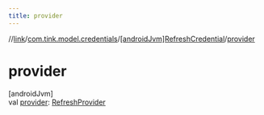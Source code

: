 ```yaml
---
title: provider
---
```

//[link](../../../index.html)/[com.tink.model.credentials](../index.html)/[[androidJvm]RefreshCredential](index.html)/[provider](provider.html)



# provider



[androidJvm]\
val [provider](provider.html): [RefreshProvider](../../com.tink.model.provider/[android-jvm]-refresh-provider/index.html)




